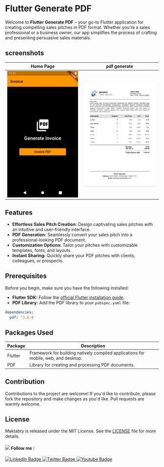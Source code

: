 # Flutter Generate PDF

Welcome to **Flutter Generate PDF** – your go-to Flutter application for creating compelling sales pitches in PDF format. Whether you're a sales professional or a business owner, our app simplifies the process of crafting and presenting persuasive sales materials.

## screenshots
| Home Page | pdf generate | 
| ----------- | ----------- |
|<img src="assets/screenshot/sample-1.png" width="450">|<img src="assets/screenshot/invoice.png" width="450">|
## Features

- **Effortless Sales Pitch Creation:** Design captivating sales pitches with an intuitive and user-friendly interface.
- **PDF Generation:** Seamlessly convert your sales pitch into a professional-looking PDF document.
- **Customization Options:** Tailor your pitches with customizable templates, fonts, and layouts.
- **Instant Sharing:** Quickly share your PDF pitches with clients, colleagues, or prospects.

## Prerequisites

Before you begin, make sure you have the following installed:

- **Flutter SDK:** Follow the [official Flutter installation guide](https://flutter.dev/docs/get-started/install).
- **PDF Library:** Add the PDF library to your `pubspec.yaml` file:

```yaml
dependencies:
  pdf: ^3.6.0
```
## Packages Used

| Package        | Description                                           |
|----------------|-------------------------------------------------------|
| Flutter        | Framework for building natively compiled applications for mobile, web, and desktop. |
| PDF            | Library for creating and processing PDF documents.    |

## Contribution

Contributions to the project are welcome! If you'd like to contribute, please fork the repository and make changes as you'd like. Pull requests are warmly welcome.

## License

Maktabty is released under the MIT License. See the [LICENSE](LICENSE) file for more details.

#### <img src="https://media.giphy.com/media/hvRJCLFzcasrR4ia7z/giphy.gif" width="25px"> Follow me :

<div id="badges">
  <a href="https://www.linkedin.com/in/abdulrahman-hatem-64780a210">
    <img src="https://img.shields.io/badge/LinkedIn-blue?style=for-the-badge&logo=linkedin&logoColor=white" alt="LinkedIn Badge"/>
  </a>
  <a href="https://twitter.com/Abdelra87827997">
    <img src="https://img.shields.io/badge/Twitter-blue?style=for-the-badge&logo=twitter&logoColor=white" alt="Twitter Badge"/>
  </a>
   <a href="https://www.youtube.com/@AlHatemSoftware">
    <img src="https://img.shields.io/badge/YouTube-red?style=for-the-badge&logo=youtube&logoColor=white" alt="Youtube Badge"/>
  </a>
</div>